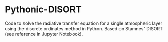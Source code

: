 # Pythonic-DISORT

Code to solve the radiative transfer equation for a single atmospheric layer using the discrete ordinates method in Python.
Based on Stamnes' DISORT (see reference in Jupyter Notebook).